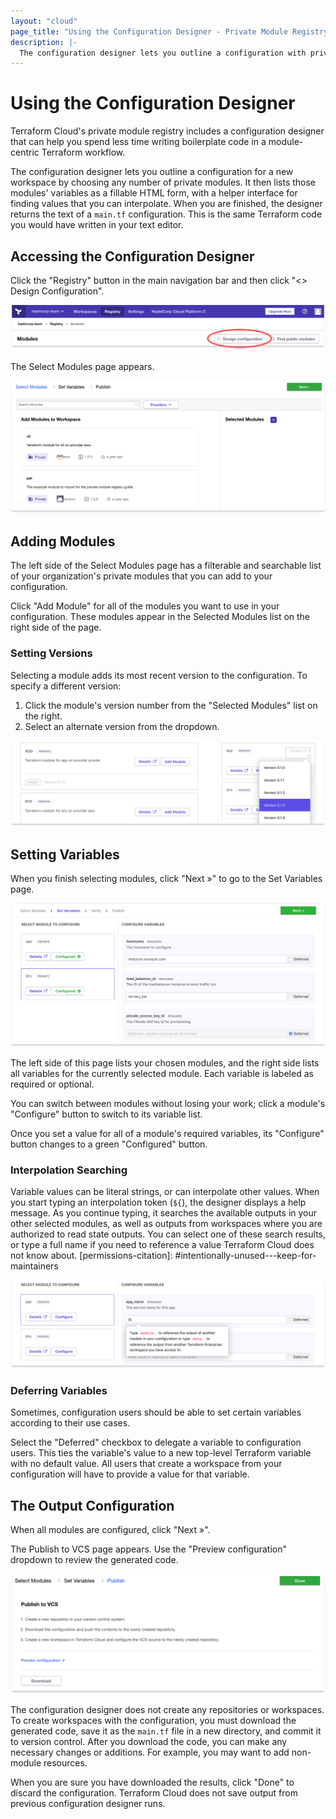 ```yaml
---
layout: "cloud"
page_title: "Using the Configuration Designer - Private Module Registry - Terraform Cloud and Terraform Enterprise"
description: |-
  The configuration designer lets you outline a configuration with private modules and helps you quickly define variables.
---
```


# Using the Configuration Designer

Terraform Cloud's private module registry includes a configuration designer that can help you spend less time writing boilerplate code in a module-centric Terraform workflow.

The configuration designer lets you outline a configuration for a new workspace by choosing any number of private modules. It then lists those modules' variables as a fillable HTML form, with a helper interface for finding values that you can interpolate. When you are finished, the designer returns the text of a `main.tf` configuration. This is the same Terraform code you would have written in your text editor.

## Accessing the Configuration Designer

Click the "Registry" button in the main navigation bar and then click "<> Design Configuration".

![Terraform Cloud screenshot: the design configuration button](./images/design-start.png)

The Select Modules page appears.

![Terraform Cloud screenshot: the select modules page](./images/design-select-modules.png)


## Adding Modules

The left side of the Select Modules page has a filterable and searchable list of your organization's private modules that you can add to your configuration.

Click "Add Module" for all of the modules you want to use in your configuration. These modules appear in the Selected Modules list on the right side of the page.

### Setting Versions

Selecting a module adds its most recent version to the configuration. To specify a different version:

1. Click the module's version number from the "Selected Modules" list on the right.
2. Select an alternate version from the dropdown.

![Terraform Cloud screenshot: setting a module version with the drop-down](./images/design-set-version.png)

## Setting Variables

When you finish selecting modules, click "Next »" to go to the Set Variables page.

![Terraform Cloud screenshot: the set variables page](./images/design-variables-finished.png)

The left side of this page lists your chosen modules, and the right side lists all variables for the currently selected module. Each variable is labeled as required or optional.

You can switch between modules without losing your work; click a module's "Configure" button to switch to its variable list.

Once you set a value for all of a module's required variables, its "Configure" button changes to a green "Configured" button.

### Interpolation Searching

Variable values can be literal strings, or can interpolate other values. When you start typing an interpolation token (`${`), the designer displays a help message. As you continue typing, it searches the available outputs in your other selected modules, as well as outputs from workspaces where you are authorized to read state outputs. You can select one of these search results, or type a full name if you need to reference a value Terraform Cloud does not know about.
[permissions-citation]: #intentionally-unused---keep-for-maintainers

![Terraform Cloud screenshot: interpolation help](./images/design-variables-help.png)

### Deferring Variables

Sometimes, configuration users should be able to set certain variables according to their use cases.

Select the "Deferred" checkbox to delegate a variable to configuration users. This ties the variable's value to a new top-level Terraform variable with no default value. All users that create a workspace from your configuration will have to provide a value for that variable.

## The Output Configuration

When all modules are configured, click "Next »".

The Publish to VCS page appears. Use the "Preview configuration" dropdown to review the generated code.

![Terraform Cloud screenshot: configuration designer output](./images/design-verify.png)

The configuration designer does not create any repositories or workspaces. To create workspaces with the configuration, you must download the generated code, save it as the `main.tf` file in a new directory, and commit it to version control. After you download the code, you can make any necessary changes or additions. For example, you may want to add non-module resources.

When you are sure you have downloaded the results, click "Done" to discard the configuration. Terraform Cloud does not save output from previous configuration designer runs.
